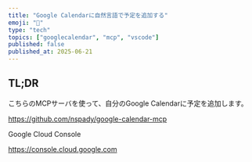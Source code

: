 ```yaml
---
title: "Google Calendarに自然言語で予定を追加する"
emoji: "📆"
type: "tech"
topics: ["googlecalendar", "mcp", "vscode"]
published: false
published_at: 2025-06-21
---
```


## TL;DR

こちらのMCPサーバを使って、自分のGoogle Calendarに予定を追加します。

https://github.com/nspady/google-calendar-mcp






Google Cloud Console

https://console.cloud.google.com
